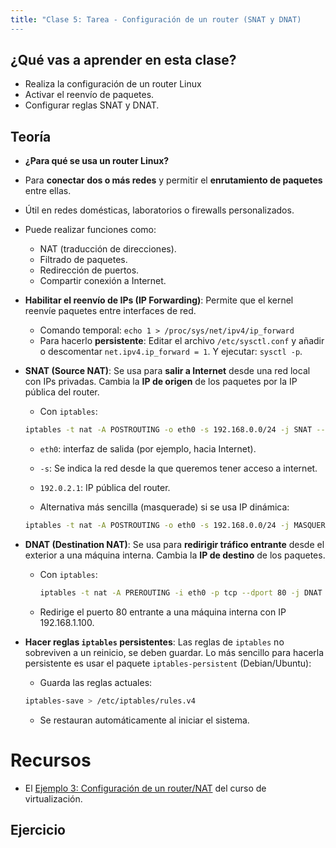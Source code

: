 ```yaml
---
title: "Clase 5: Tarea - Configuración de un router (SNAT y DNAT)
---
```


## ¿Qué vas a aprender en esta clase?

* Realiza la configuración de un router Linux
* Activar el reenvío de paquetes.
* Configurar reglas SNAT y DNAT.

## Teoría

* **¿Para qué se usa un router Linux?**

* Para **conectar dos o más redes** y permitir el **enrutamiento de paquetes** entre ellas.
* Útil en redes domésticas, laboratorios o firewalls personalizados.
* Puede realizar funciones como:
  * NAT (traducción de direcciones).
  * Filtrado de paquetes.
  * Redirección de puertos.
  * Compartir conexión a Internet.

* **Habilitar el reenvío de IPs (IP Forwarding)**: Permite que el kernel reenvíe paquetes entre interfaces de red.
    * Comando temporal: `echo 1 > /proc/sys/net/ipv4/ip_forward`
    * Para hacerlo **persistente**:  Editar el archivo `/etc/sysctl.conf` y añadir o descomentar `net.ipv4.ip_forward = 1`. Y ejecutar: `sysctl -p`.
* **SNAT (Source NAT)**: Se usa para **salir a Internet** desde una red local con IPs privadas. Cambia la **IP de origen** de los paquetes por la IP pública del router.

    * Con `iptables`:

    ```bash
    iptables -t nat -A POSTROUTING -o eth0 -s 192.168.0.0/24 -j SNAT --to-source 192.0.2.1
    ```

    * `eth0`: interfaz de salida (por ejemplo, hacia Internet).
    * `-s`: Se indica la red desde la que queremos tener acceso a internet.
    * `192.0.2.1`: IP pública del router.

    * Alternativa más sencilla (masquerade) si se usa IP dinámica:

    ```bash
    iptables -t nat -A POSTROUTING -o eth0 -s 192.168.0.0/24 -j MASQUERADE
    ```
* **DNAT (Destination NAT)**: Se usa para **redirigir tráfico entrante** desde el exterior a una máquina interna. Cambia la **IP de destino** de los paquetes.
    * Con `iptables`:

      ```bash
      iptables -t nat -A PREROUTING -i eth0 -p tcp --dport 80 -j DNAT --to-destination 192.168.1.100:80
      ```

    * Redirige el puerto 80 entrante a una máquina interna con IP 192.168.1.100.


* **Hacer reglas `iptables` persistentes**: Las reglas de `iptables` no sobreviven a un reinicio, se deben guardar. Lo más sencillo para hacerla persistente es usar el paquete `iptables-persistent` (Debian/Ubuntu):
    * Guarda las reglas actuales:

    ```bash
    iptables-save > /etc/iptables/rules.v4
    ```
    * Se restauran automáticamente al iniciar el sistema.

# Recursos

* El [Ejemplo 3: Configuración de un router/NAT](https://github.com/josedom24/curso_kvm_ow/blob/main/curso1/contenidos/unidad06/clase7.md) del curso de virtualización.

## Ejercicio

